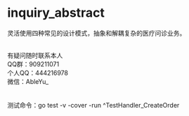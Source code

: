 <!--
 * @Descripttion:
 * @Author: AirGo
-->

# inquiry_abstract
灵活使用四种常见的设计模式，抽象和解耦复杂的医疗问诊业务。


<br>
有疑问随时联系本人
<br>
QQ群：909211071
<br>
个人QQ：444216978
<br>
微信：AbleYu_
<br><br><br>
测试命令：go test -v -cover -run ^TestHandler_CreateOrder
